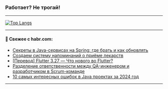 ### Работает? Не трогай!

---
<!--
#### 🛠️ Technical stack:

![Java](https://img.shields.io/badge/Java-informational?logo=Oracle&style=flat&logoColor=white&color=FF4500)
![Kotlin](https://img.shields.io/badge/Kotlin-informational?logo=Kotlin&style=flat&logoColor=white&color=774D97)
![TS](https://img.shields.io/badge/TypeScript-informational?logo=typeScript&style=flat&logoColor=black&color=017acc)
![Python](https://img.shields.io/badge/Python-informational?logo=Python&style=flat&logoColor=black&color=ffdd54) <br>
![Spring](https://img.shields.io/badge/Spring-informational?logo=Spring&style=flat&logoColor=white&color=6DB33F) 
![SpringBoot](https://img.shields.io/badge/SpringBoot-informational?logo=SpringBoot&style=flat&logoColor=white&color=6DB33F)
![Nest](https://img.shields.io/badge/NestJS-informational?logo=NestJS&style=flat&logoColor=white&color=E0234E) 
![NodeJS](https://img.shields.io/badge/NodeJS-informational?logo=node.js&style=flat&logoColor=white&color=70A760)<br>
![PostgreSQL](https://img.shields.io/badge/PostgreSQL-informational?logo=PostgreSQL&style=flat&logoColor=white&color=DAA520)
![MongoDB](https://img.shields.io/badge/MongoDB-informational?logo=MongoDB&style=flat&logoColor=white&color=870000)
![Apache](https://img.shields.io/badge/Apache-informational?logo=apache&style=flat&logoColor=white&color=f74e28)

___ 
-->

<!--- #### 🛠️ : --->

[![Top Langs](https://github-readme-stats-82jvfl3w3-advtsettinggmailcoms-projects.vercel.app/api/top-langs/?username=zloylis&langs_count=10&hide_title=true&title_color=e6edf3&size_weight=0.5&count_weight=0.5&layout=compact&hide_progress=true&hide_border=true&theme=dracula)](https://github.com/zloylis)

<!---


####  :octocat:&nbsp;&nbsp; Статистика:

![GitHub stats](https://github-readme-stats-u2qms2cxw-advtsettinggmailcoms-projects.vercel.app/api?username=zloylis&show_icons=true&hide_border=true&theme=dracula&title_color=e6edf3&include_all_commits=true&count_private=true&hide_rank=false&hide_title=true&rank_icon=github)
-->
---

#### 💬 Свежее с habr.com:

<!-- BLOG-POST-LIST:START -->
- [Секреты в Java-сервисах на Spring: где брать и как обновлять](https://habr.com/ru/companies/sberbank/articles/869932/?utm_source=habrahabr&utm_medium=rss&utm_campaign=869932)
- [Создаем систему напоминаний о приёме лекарств](https://habr.com/ru/companies/exolve/articles/869928/?utm_source=habrahabr&utm_medium=rss&utm_campaign=869928)
- [[Перевод] Flutter 3.27 — Что нового во Flutter?](https://habr.com/ru/articles/869906/?utm_source=habrahabr&utm_medium=rss&utm_campaign=869906)
- [Разделение ответственности между QA-инженером и разработчиком в Scrum-команде](https://habr.com/ru/companies/avito/articles/869782/?utm_source=habrahabr&utm_medium=rss&utm_campaign=869782)
- [10 самых интересных ошибок в Java проектах за 2024 год](https://habr.com/ru/companies/pvs-studio/articles/869920/?utm_source=habrahabr&utm_medium=rss&utm_campaign=869920)
<!-- BLOG-POST-LIST:END -->

---
